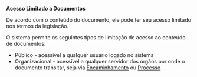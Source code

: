 **Acesso Limitado a Documentos**

De acordo com o conteúdo do documento, ele pode ter seu acesso limitado nos termos da legislação.

O sistema permite os seguintes tipos de limitação de acesso ao conteúdo de documentos:

* Público - acessível a qualquer usuário logado no sistema
* Organizacional - acessível a qualquer servidor dos órgãos por onde o documento transitar, seja via [Encaminhamento](../Encaminhamentos/Encaminhamento.md) ou [Processo](Processos/Processo.md)